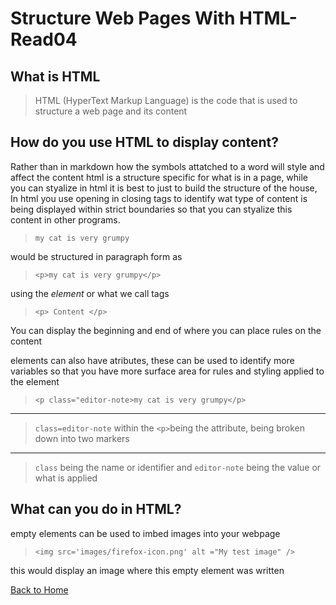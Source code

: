 # Structure Web Pages With HTML-Read04

## What is HTML

>HTML (HyperText Markup Language) is the code that is used to structure a web page and its content

## How do you use HTML to display content?

Rather than in markdown how the symbols attatched to a word will style and affect the content html is a structure specific for what is in a page, while you can styalize in html it is best to just to build the structure of the house, In html you use opening in closing tags to identify wat type of content is being displayed within strict boundaries so that you can styalize this content in other programs.

> `my cat is very grumpy`

would be structured in paragraph form as

> `<p>my cat is very grumpy</p>`

using the *element* or what we call tags

> `<p> Content </p>`

You can display the beginning and end of where you can place rules on the content

elements can also have atributes, these can be used to identify more variables so that you have more surface area for rules and styling applied to the element

> `<p class="editor-note>my cat is very grumpy</p>`
---
> `class=editor-note` within the `<p>`being the attribute, being broken down into two markers
---
>`class` being the name or identifier and
`editor-note` being the value or what is applied

## What can you do in HTML?

empty elements can be used to imbed images into your webpage

>`<img src='images/firefox-icon.png' alt ="My test image" />`

this would display an image where this empty element was written

[Back to Home](../README.md)